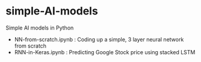 # simple-AI-models
Simple AI models in Python 

- NN-from-scratch.ipynb : Coding up a simple, 3 layer neural network from scratch 
- RNN-in-Keras.ipynb : Predicting Google Stock price using stacked LSTM
